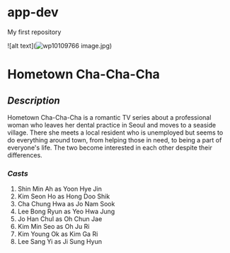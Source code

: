# app-dev
My first repository

![alt text](![wp10109766](https://github.com/MacasunodCJ/app-dev/assets/152269275/fa4d3531-3809-4ffc-b05f-1e5802d1bfdf)
image.jpg)

# **Hometown Cha-Cha-Cha**

## *Description*
Hometown Cha-Cha-Cha is a romantic TV series about a professional woman who leaves her dental practice in Seoul and moves to a seaside village. There she meets a local resident who is unemployed but seems to do everything around town, from helping those in need, to being a part of everyone's life. The two become interested in each other despite their differences.

### *Casts*
1. Shin Min Ah as Yoon Hye Jin
2. Kim Seon Ho as Hong Doo Shik
3. Cha Chung Hwa as Jo Nam Sook
4. Lee Bong Ryun as Yeo Hwa Jung
5. Jo Han Chul as Oh Chun Jae
6. Kim Min Seo as Oh Ju Ri
7. Kim Young Ok as Kim Ga Ri
8. Lee Sang Yi as Ji Sung Hyun

